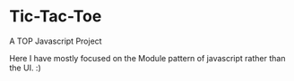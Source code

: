 # Tic-Tac-Toe

A TOP Javascript Project

Here I have mostly focused on the Module pattern of javascript rather than the UI. :)
